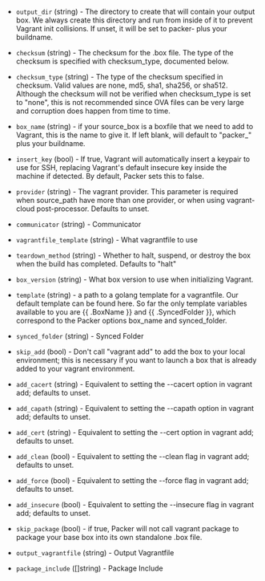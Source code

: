 <!-- Code generated from the comments of the Config struct in builder/vagrant/builder.go; DO NOT EDIT MANUALLY -->

-   `output_dir` (string) - The directory to create that will contain your output box. We always
    create this directory and run from inside of it to prevent Vagrant init
    collisions. If unset, it will be set to packer- plus your buildname.
    
-   `checksum` (string) - The checksum for the .box file. The type of the checksum is specified
    with checksum_type, documented below.
    
-   `checksum_type` (string) - The type of the checksum specified in checksum. Valid values are none,
    md5, sha1, sha256, or sha512. Although the checksum will not be verified
    when checksum_type is set to "none", this is not recommended since OVA
    files can be very large and corruption does happen from time to time.
    
-   `box_name` (string) - if your source_box is a boxfile that we need to add to Vagrant, this is
    the name to give it. If left blank, will default to "packer_" plus your
    buildname.
    
-   `insert_key` (bool) - If true, Vagrant will automatically insert a keypair to use for SSH,
    replacing Vagrant's default insecure key inside the machine if detected.
    By default, Packer sets this to false.
    
-   `provider` (string) - The vagrant provider.
    This parameter is required when source_path have more than one provider,
    or when using vagrant-cloud post-processor. Defaults to unset.
    
-   `communicator` (string) - Communicator
-   `vagrantfile_template` (string) - What vagrantfile to use
    
-   `teardown_method` (string) - Whether to halt, suspend, or destroy the box when the build has
    completed. Defaults to "halt"
    
-   `box_version` (string) - What box version to use when initializing Vagrant.
    
-   `template` (string) - a path to a golang template for a vagrantfile. Our default template can
    be found here. So far the only template variables available to you are
    {{ .BoxName }} and {{ .SyncedFolder }}, which correspond to the Packer
    options box_name and synced_folder.
    
-   `synced_folder` (string) - Synced Folder
-   `skip_add` (bool) - Don't call "vagrant add" to add the box to your local environment; this
    is necessary if you want to launch a box that is already added to your
    vagrant environment.
    
-   `add_cacert` (string) - Equivalent to setting the
    --cacert
    option in vagrant add; defaults to unset.
    
-   `add_capath` (string) - Equivalent to setting the
    --capath option
    in vagrant add; defaults to unset.
    
-   `add_cert` (string) - Equivalent to setting the
    --cert option in
    vagrant add; defaults to unset.
    
-   `add_clean` (bool) - Equivalent to setting the
    --clean flag in
    vagrant add; defaults to unset.
    
-   `add_force` (bool) - Equivalent to setting the
    --force flag in
    vagrant add; defaults to unset.
    
-   `add_insecure` (bool) - Equivalent to setting the
    --insecure flag in
    vagrant add; defaults to unset.
    
-   `skip_package` (bool) - if true, Packer will not call vagrant package to
    package your base box into its own standalone .box file.
    
-   `output_vagrantfile` (string) - Output Vagrantfile
-   `package_include` ([]string) - Package Include